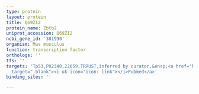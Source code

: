 ```yaml
---
type: protein
layout: protein
title: Q69ZI2
protein_name: Zbtb2
uniprot_accession: Q69ZI2
ncbi_gene_id: '381990'
organism: Mus musculus
function: transcription factor
orthologs: ''
tfs: ''
targets: 'Tp53,P02340,22059,TRRUST,inferred by curator,&ensp;<a href="https://www.ncbi.nlm.nih.gov/pubmed/?term=29087512%5Buid%5D+OR+19380588%5Buid%5D"
  target="_blank"><i uk-icon="icon: link"></i>Pubmed</a>'
binding_sites: ''

---
```

